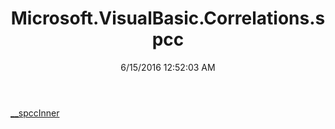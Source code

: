 ﻿---
title: Microsoft.VisualBasic.Correlations.spcc
date: 6/15/2016 12:52:03 AM
---

[__spccInner](T-Microsoft.VisualBasic.Correlations.spcc.__spccInner.html)

